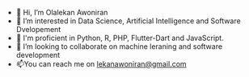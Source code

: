 - 👋 Hi, I’m Olalekan Awoniran
- 👀 I’m interested in Data Science, Artificial Intelligence and Software Dvelopement
- 🌱 I'm proficient in Python, R, PHP, Flutter-Dart and JavaScript.
- 💞️ I’m looking to collaborate on machine leraning and software development
- 📫You can reach me on lekanawoniran@gmail.com

<!---
Lekanville/Lekanville is a ✨ special ✨ repository because its `README.md` (this file) appears on your GitHub profile.
You can click the Preview link to take a look at your changes.
--->

